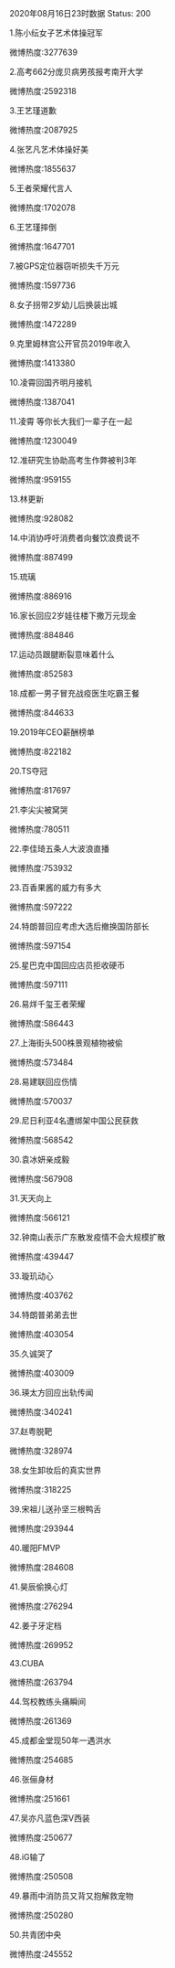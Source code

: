 2020年08月16日23时数据
Status: 200

1.陈小纭女子艺术体操冠军

微博热度:3277639

2.高考662分庞贝病男孩报考南开大学

微博热度:2592318

3.王艺瑾道歉

微博热度:2087925

4.张艺凡艺术体操好美

微博热度:1855637

5.王者荣耀代言人

微博热度:1702078

6.王艺瑾摔倒

微博热度:1647701

7.被GPS定位器窃听损失千万元

微博热度:1597736

8.女子拐带2岁幼儿后换装出城

微博热度:1472289

9.克里姆林宫公开官员2019年收入

微博热度:1413380

10.凌霄回国齐明月接机

微博热度:1387041

11.凌霄 等你长大我们一辈子在一起

微博热度:1230049

12.准研究生协助高考生作弊被判3年

微博热度:959155

13.林更新

微博热度:928082

14.中消协呼吁消费者向餐饮浪费说不

微博热度:887499

15.琉璃

微博热度:886916

16.家长回应2岁娃往楼下撒万元现金

微博热度:884846

17.运动员跟腱断裂意味着什么

微博热度:852583

18.成都一男子冒充战疫医生吃霸王餐

微博热度:844633

19.2019年CEO薪酬榜单

微博热度:822182

20.TS夺冠

微博热度:817697

21.李尖尖被窝哭

微博热度:780511

22.李佳琦五条人大波浪直播

微博热度:753932

23.百香果酱的威力有多大

微博热度:597222

24.特朗普回应考虑大选后撤换国防部长

微博热度:597154

25.星巴克中国回应店员拒收硬币

微博热度:597111

26.易烊千玺王者荣耀

微博热度:586443

27.上海街头500株景观植物被偷

微博热度:573484

28.易建联回应伤情

微博热度:570037

29.尼日利亚4名遭绑架中国公民获救

微博热度:568542

30.袁冰妍亲成毅

微博热度:567908

31.天天向上

微博热度:566121

32.钟南山表示广东散发疫情不会大规模扩散

微博热度:439447

33.璇玑动心

微博热度:403762

34.特朗普弟弟去世

微博热度:403054

35.久诚哭了

微博热度:403009

36.瑛太方回应出轨传闻

微博热度:340241

37.赵粤脱靶

微博热度:328974

38.女生卸妆后的真实世界

微博热度:318225

39.宋祖儿送孙坚三根鸭舌

微博热度:293944

40.暖阳FMVP

微博热度:284608

41.昊辰偷换心灯

微博热度:276294

42.姜子牙定档

微博热度:269952

43.CUBA

微博热度:263794

44.驾校教练头痛瞬间

微博热度:261369

45.成都金堂现50年一遇洪水

微博热度:254685

46.张俪身材

微博热度:251661

47.吴亦凡蓝色深V西装

微博热度:250677

48.iG输了

微博热度:250508

49.暴雨中消防员又背又抱解救宠物

微博热度:250280

50.共青团中央

微博热度:245552

